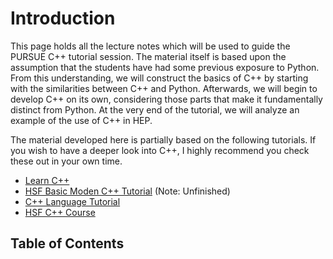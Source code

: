# Introduction

This page holds all the lecture notes which will be used to guide the PURSUE C++ tutorial session. The material itself is based upon the assumption that the students have had some previous exposure to Python. From this understanding, we will construct the basics of C++ by starting with the similarities between C++ and Python. Afterwards, we will begin to develop C++ on its own, considering those parts that make it fundamentally distinct from Python. At the very end of the tutorial, we will analyze an example of the use of C++ in HEP.

The material developed here is partially based on the following tutorials. If you wish to have a deeper look into C++, I highly recommend you check these out in your own time.

* [Learn C++](https://www.learncpp.com/)
* [HSF Basic Moden C++ Tutorial](https://hsf-training.github.io/hsf-training-cpp-webpage/) (Note: Unfinished)
* [C++ Language Tutorial](https://cplusplus.com/doc/tutorial/)
* [HSF C++ Course](https://github.com/hsf-training/cpluspluscourse)

## Table of Contents

```{tableofcontents}
```
